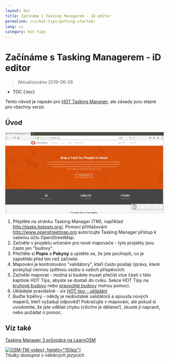 ```yaml
---
layout: doc
title: Začínáme s Tasking Managerem - iD editor
permalink: /cs/hot-tips/getting-started/
lang: cs
category: hot-tips
---
```


Začínáme s Tasking Managerem - iD editor
============

> Aktualizováno 2019-06-26  

- TOC
{:toc}

Tento návod je napsán pro [HOT Tasking Manager](http://tasks.hotosm.org/), ale zásady jsou stejné pro všechny verze.  

Úvod
--------------

![TM Start][]


1. Přejděte na stránku Tasking Manager (TM), například <http://tasks.hotosm.org/>. Pomocí přihlašování <http://www.openstreetmap.org> autorizujte Tasking Manager přístup k vašemu účtu OpenStreetMap.  
2. Začněte v projektu určeném pro nové mapovače - tyto projekty jsou často jen "budovy".  
3. Přečtěte si **Popis** a **Pokyny** a ujistěte se, že jste pochopili, co je zapotřebí před tím než začnete. 
4. Mapování je kontrolováno "validátory", kteří často posílají zprávy, které poskytují cennou zpětnou vazbu o vašich příspěvcích.  
5. Začněte mapovat - možná si budete muset přečíst více částí v této kapitole HOT Tips, abyste se dostali do cviku. Sekce HOT Tipy na [kruhové budovy](/cs/hot-tips/tracing-round-buildings/) nebo [pravoúhlé budovy](/cs/hot-tips/hot-tips/tracing-rectangular-buildings/) mohou pomoci.  
6. Ukládejte pravidelně - viz [HOT tipy - ukládání](/cs/hot-tips/saving/)  
7. Buďte trpělivý - někdy je nedostatek validátorů a spousta nových maperů, kteří vyžadují odpověď! Pokračujte v mapování, ale pokud si uvodomíte, že jste udělali chybu (všichni je děláme!), zkuste ji napravit, nebo požádat o pomoc.  



Viz také  
---------

[Tasking Manager 3 průvodce na LearnOSM](/cs/coordination/tasking-manager3/)  

[![OSM-TM-video]{: height="150px"}](https://www.youtube.com/watch?v=_feTGQXLf_M&list=PLb9506_-6FMHZ3nwn9heri3xjQKrSq1hN&index=9 "Humanitární tým OpenStreetMap - Tasking Manager Výuková Videa")  
*Titulky dostupné v některých jazycích*  


[TM Start]:/images/hot-tips/tm_start.gif "Tasking Manager vybírá čtverec který se načítá do iD editoru"
[keymon]:/images/hot-tips/keymon.png
[OSM-TM-video]: /images/hot-tips/OSM-TM-video.png "Humanitární tým OpenStreetMap - Tasking Manager Výuková Videa"